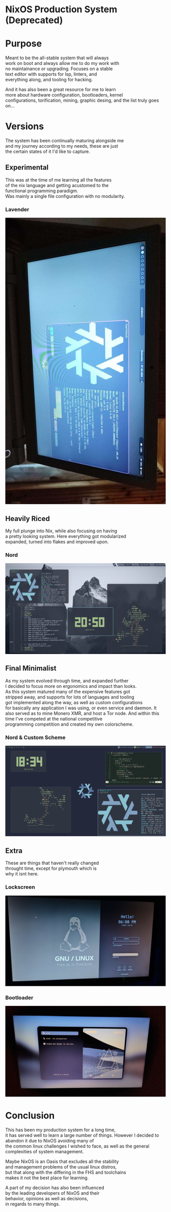 # NixOS Production System (Deprecated)

# Purpose

Meant to be the all-stable system that will always  
work on boot and always allow me to do my work with  
no maintainance or upgrading. Focuses on a stable  
text editor with supports for lsp, linters, and  
everything along, and tooling for hacking.

And it has also been a great resource for me to learn  
more about hardware configuration, bootloaders, kernel  
configurations, torification, mining, graphic desing,
and the list truly goes on...

# Versions

The system has been continually maturing alongside me  
and my journey according to my needs, these are just  
the certain states of it I'd like to capture.

## Experimental

This was at the time of me learning all the features  
of the nix language and getting acustomed to the  
functional programming paradigm.  
Was mainly a single file configuration with no modularity.

### Lavender
![First Experimental Version](./assets/readme/first-rice.jpg)

## Heavily Riced

My full plunge into Nix, while also focusing on having  
a pretty looking system. Here everything got modularized  
expanded, turned into flakes and improved upon.

### Nord
![Heavy Rice Version](./assets/readme/nord-rice.png)

## Final Minimalist

As my system evolved through time, and expanded further  
I decided to focus more on ergonomics and impact than looks.  
As this system matured many of the expensive features got  
stripped away, and supports for lots of languages and tooling  
got implemented along the way, as well as custom configurations  
for basically any application I was using, or even service and daemon.
It also served as to mine Monero XMR, and host a Tor node.
And within this time I've competed at the national competitive  
programming competition and created my own colorscheme.

### Nord & Custom Scheme
![Latest Minimalist Version](./assets/readme/nixos-minimalist.png)

## Extra

These are things that haven't really changed  
throught time, except for plymouth which is  
why it isnt here.

### Lockscreen
![Lockscreen](./assets/readme/lockscreen.jpg)

### Bootloader
![Bootloader](./assets/readme/bootloader.jpg)

# Conclusion

This has been my production system for a long time,  
it has served well to learn a large number of things. 
However I decided to abandon it due to NixOS avoiding many of  
the common linux challenges I wished to face, as well as 
the general complexities of system management.

Maybe NixOS is an Oasis that excludes all the stability  
and management problems of the usual linux distros,  
but that along with the differing in the FHS and toolchains  
makes it not the best place for learning.

A part of my decision has also been influenced  
by the leading developers of NixOS and their  
behavior, opinions as well as decisions,  
in regards to many things.
